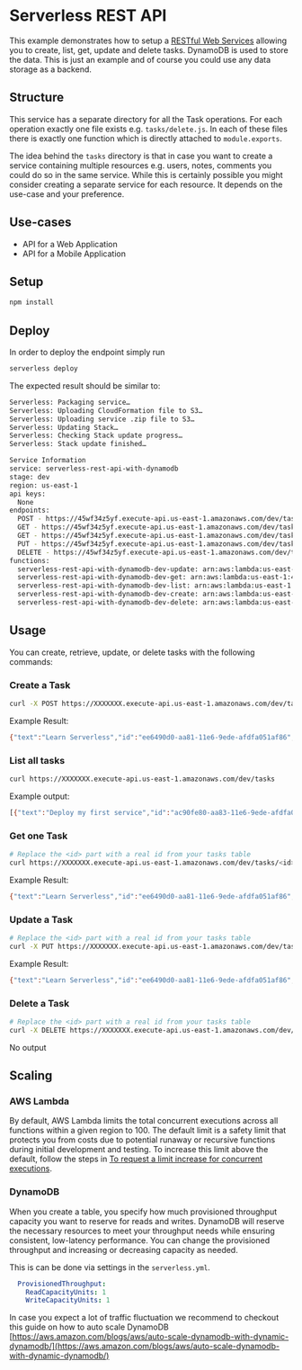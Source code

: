 <!--
title: AWS Serverless REST API example in NodeJS
description: This example demonstrates how to setup a RESTful Web Service allowing you to create, list, get, update and delete tasks. DynamoDB is used to store the data. 
layout: Doc
@Abdul s
-->
# Serverless REST API

This example demonstrates how to setup a [RESTful Web Services](https://en.wikipedia.org/wiki/Representational_state_transfer#Applied_to_web_services) allowing you to create, list, get, update and delete tasks. DynamoDB is used to store the data. This is just an example and of course you could use any data storage as a backend.

## Structure

This service has a separate directory for all the Task operations. For each operation exactly one file exists e.g. `tasks/delete.js`. In each of these files there is exactly one function which is directly attached to `module.exports`.

The idea behind the `tasks` directory is that in case you want to create a service containing multiple resources e.g. users, notes, comments you could do so in the same service. While this is certainly possible you might consider creating a separate service for each resource. It depends on the use-case and your preference.

## Use-cases

- API for a Web Application
- API for a Mobile Application

## Setup

```bash
npm install
```

## Deploy

In order to deploy the endpoint simply run

```bash
serverless deploy
```

The expected result should be similar to:

```bash
Serverless: Packaging service…
Serverless: Uploading CloudFormation file to S3…
Serverless: Uploading service .zip file to S3…
Serverless: Updating Stack…
Serverless: Checking Stack update progress…
Serverless: Stack update finished…

Service Information
service: serverless-rest-api-with-dynamodb
stage: dev
region: us-east-1
api keys:
  None
endpoints:
  POST - https://45wf34z5yf.execute-api.us-east-1.amazonaws.com/dev/tasks
  GET - https://45wf34z5yf.execute-api.us-east-1.amazonaws.com/dev/tasks
  GET - https://45wf34z5yf.execute-api.us-east-1.amazonaws.com/dev/tasks/{id}
  PUT - https://45wf34z5yf.execute-api.us-east-1.amazonaws.com/dev/tasks/{id}
  DELETE - https://45wf34z5yf.execute-api.us-east-1.amazonaws.com/dev/tasks/{id}
functions:
  serverless-rest-api-with-dynamodb-dev-update: arn:aws:lambda:us-east-1:488110005556:function:serverless-rest-api-with-dynamodb-dev-update
  serverless-rest-api-with-dynamodb-dev-get: arn:aws:lambda:us-east-1:488110005556:function:serverless-rest-api-with-dynamodb-dev-get
  serverless-rest-api-with-dynamodb-dev-list: arn:aws:lambda:us-east-1:488110005556:function:serverless-rest-api-with-dynamodb-dev-list
  serverless-rest-api-with-dynamodb-dev-create: arn:aws:lambda:us-east-1:488110005556:function:serverless-rest-api-with-dynamodb-dev-create
  serverless-rest-api-with-dynamodb-dev-delete: arn:aws:lambda:us-east-1:488110005556:function:serverless-rest-api-with-dynamodb-dev-delete
```

## Usage

You can create, retrieve, update, or delete tasks with the following commands:

### Create a Task

```bash
curl -X POST https://XXXXXXX.execute-api.us-east-1.amazonaws.com/dev/tasks --data '{ "text": "Learn Serverless" }'
```

Example Result:
```bash
{"text":"Learn Serverless","id":"ee6490d0-aa81-11e6-9ede-afdfa051af86","createdAt":1479138570824,"checked":false,"updatedAt":1479138570824}%
```

### List all tasks

```bash
curl https://XXXXXXX.execute-api.us-east-1.amazonaws.com/dev/tasks
```

Example output:
```bash
[{"text":"Deploy my first service","id":"ac90fe80-aa83-11e6-9ede-afdfa051af86","checked":true,"updatedAt":1479139961304},{"text":"Learn Serverless","id":"20679390-aa85-11e6-9ede-afdfa051af86","createdAt":1479139943241,"checked":false,"updatedAt":1479139943241}]%
```

### Get one Task

```bash
# Replace the <id> part with a real id from your tasks table
curl https://XXXXXXX.execute-api.us-east-1.amazonaws.com/dev/tasks/<id>
```

Example Result:
```bash
{"text":"Learn Serverless","id":"ee6490d0-aa81-11e6-9ede-afdfa051af86","createdAt":1479138570824,"checked":false,"updatedAt":1479138570824}%
```

### Update a Task

```bash
# Replace the <id> part with a real id from your tasks table
curl -X PUT https://XXXXXXX.execute-api.us-east-1.amazonaws.com/dev/tasks/<id> --data '{ "text": "Learn Serverless", "checked": true }'
```

Example Result:
```bash
{"text":"Learn Serverless","id":"ee6490d0-aa81-11e6-9ede-afdfa051af86","createdAt":1479138570824,"checked":true,"updatedAt":1479138570824}%
```

### Delete a Task

```bash
# Replace the <id> part with a real id from your tasks table
curl -X DELETE https://XXXXXXX.execute-api.us-east-1.amazonaws.com/dev/tasks/<id>
```

No output

## Scaling

### AWS Lambda

By default, AWS Lambda limits the total concurrent executions across all functions within a given region to 100. The default limit is a safety limit that protects you from costs due to potential runaway or recursive functions during initial development and testing. To increase this limit above the default, follow the steps in [To request a limit increase for concurrent executions](http://docs.aws.amazon.com/lambda/latest/dg/concurrent-executions.html#increase-concurrent-executions-limit).

### DynamoDB

When you create a table, you specify how much provisioned throughput capacity you want to reserve for reads and writes. DynamoDB will reserve the necessary resources to meet your throughput needs while ensuring consistent, low-latency performance. You can change the provisioned throughput and increasing or decreasing capacity as needed.

This is can be done via settings in the `serverless.yml`.

```yaml
  ProvisionedThroughput:
    ReadCapacityUnits: 1
    WriteCapacityUnits: 1
```

In case you expect a lot of traffic fluctuation we recommend to checkout this guide on how to auto scale DynamoDB [https://aws.amazon.com/blogs/aws/auto-scale-dynamodb-with-dynamic-dynamodb/](https://aws.amazon.com/blogs/aws/auto-scale-dynamodb-with-dynamic-dynamodb/)
